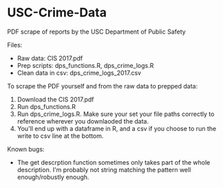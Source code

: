 # USC-Crime-Data
PDF scrape of reports by the USC Department of Public Safety

Files:

- Raw data: CIS 2017.pdf
- Prep scripts: dps_functions.R, dps_crime_logs.R
- Clean data in csv: dps_crime_logs_2017.csv


To scrape the PDF yourself and from the raw data to prepped data:

1. Download the CIS 2017.pdf
2. Run dps_functions.R
3. Run dps_crime_logs.R. Make sure your set your file paths correctly to reference wherever you downlaoded the data.
4. You'll end up with a dataframe in R, and a csv if you choose to run the write to csv line at the bottom.

Known bugs:
- The get descrption function sometimes only takes part of the whole description. I'm probably not string matching the pattern well enough/robustly enough.
